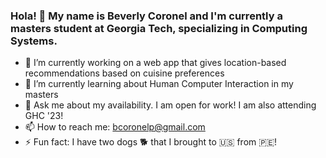### Hola! 👋 My name is Beverly Coronel and I'm currently a masters student at Georgia Tech, specializing in Computing Systems. 

- 🔭 I’m currently working on a web app that gives location-based recommendations based on cuisine preferences
- 🌱 I’m currently learning about Human Computer Interaction in my masters
- 💬 Ask me about my availability. I am open for work! I am also attending GHC '23! 
- 📫 How to reach me: bcoronelp@gmail.com
- ⚡ Fun fact: I have two dogs 🐕 that I brought to 🇺🇸 from 🇵🇪!
